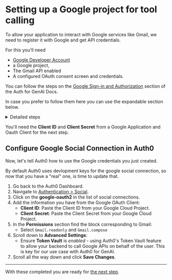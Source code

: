 # Setting up a Google project for tool calling

To allow your application to interact with Google services like Gmail, we need to register it with Google and get API credentials.

For this you'll need
* [Google Developer Account](https://console.developers.google.com/)
* a Google project, 
* The Gmail API enabled
* A configured OAuth consent screen and credentials.

You can follow the steps on the [Google Sign-in and Authorization](https://auth0.com/ai/docs/google-sign-in-and-auth) section of the Auth for GenAI Docs.

In case you prefer to follow them here you can use the expandable section below.

<details>

<summary>Detailed steps</summary>

## Setting up a Google Project

First create and setup the Google Project, then enable the Gmail API:

1. Go to [Google Cloud Console](https://console.developers.google.com/) and create a new project or select an existing one.
![](images/03-1-google-project-creation.png)
2. Select **APIs & Services, then click enable APIs & Services, select the Gmail API  [Gmail API](https://console.cloud.google.com/apis/library/gmail.googleapis.com) and enable it.
    * Make sure your project is selected at the top left corner

    ![](images/03-2-gmail-api.png)

Then you need to configure the Application:

1. Go to the [Google Auth Platform](https://console.cloud.google.com/auth/overview) and create the app:
![](images/03-3-consent-screen-configuration-initial.png)
    1. Click **Branding** on the left side menu
    2. Create an App:
        * **App Name**: dev_day
        * **User support email**: choose your preferred email.
        * **Authorized domains**, enter `auth0.com`
        * **Developer contact information**,type your email
    3. Select **Audience**
        * Choose **External**
        * Under **Test users**, add the email address, you want to use for testing
        * Test users must be valid Gmail Accounts.


4. Finally, on **Data Access** add the GMail scope:
    * Filter for Gmail and select the scopes:
        * `.../auth/gmail.readonly` - to read emails
        * `.../auth/gmail.compose` - to draft and send emails
        * `.../auth/gmail.modify` - for more advanced operations like marking as read

        ![](images/03-4-scopes-filtered.png)
    * Scroll to the bottom and click **Update**. 
    * You should see something like this after the update:
    ![](images/03-5-scopes-selected.png)

5. Click **Save**.

Finally is time to setup the OAuth Client in Google:

1. Start copying your Auth0 Domain:
    * Go to the Auth0 Dashboard under your [Tentant Settings](https://manage.auth0.com/#/tenant/general)
    * Copy the tentant name and region 
2. Go to [the Google Auth Platform under the Clients section](https://console.cloud.google.com/auth/clients).
    * Click the three dots and then "**+ Create Client**".
    
    ![](images/03-6-oauth-client-creation-option.png)
    * **Application type**: Select "*Web application*".

    ![](images/03-6-app-type.png)
    * **Name**: Give it a name, e.g., "*Assistant0 Web Client*".
    * Authorized JavaScript origins: 
        * Add your **Auth0 Domain**: https://<YOUR_AUTH0_DOMAIN> (e.g., https://your-tenant.region.auth0.com).
    * Authorized redirect URIs:
        * Add your **Auth0 Callback URL**: https://<YOUR_AUTH0_DOMAIN>/login/callback.
    
    ![](images/03-8-google-oauth-client-creation.png)
    * Click **Create**.
* You'll now see your **Client ID** and **Client Secret**. Copy these and make sure not to lose them or share them. You'll need them to configure the Google social connection in Auth0.
![](images/03-9-client-creation-client-id-client-secret.png)

With these steps, your Google Cloud Project is ready, and you have the Client ID and Secret. Next, we'll configure Auth0.

</details>

You'll need the **Client ID** and **Client Secret** from a Google Application and Oauth Client for the next step.

## Configure Google Social Connection in Auth0

Now, let's tell Auth0 how to use the Google credentials you just created.

By default Auth0 uses devlopment keys for the google social connection, so now that you have a "real" one, is time to update that.

1. Go back to the Auth0 Dashboard.
2. Navigate to [Authentication > Social](https://manage.auth0.com/#/connections/social).
3. Click on the **google-oauth2** in the list of social connections.
4. Add the information you have from the Google OAuth Client:
    * **Client ID**: Paste the Client ID from your Google Cloud Project.
    * **Client Secret**: Paste the Client Secret from your Google Cloud Project.
5. In the **Permissions** section find the block corresponding to Gmail:
    * Select `Gmail.readonly` and `Gmail.compose`
6. Scroll down to **Advanced Settings**:
    * Ensure **Token Vault** is _enabled_ - using Auth0's Token Vault feature to allow your backend to call Google APIs on behalf of the user. This is key for our use case with Auth0 for GenAI.
7. Scroll all the way down and click **Save Changes**.

---

With these completed you are ready for [the next step](04-tool-calling-gmail.md).
